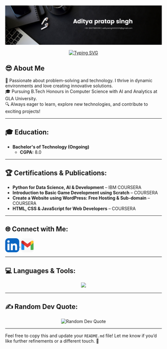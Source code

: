 <p align="center">
  <img src="Black Minimal Motivation Quote LinkedIn Banner.png" alt="Aditya">
</p>

<p align="center">
 <a href="https://git.io/typing-svg"><img src="https://readme-typing-svg.herokuapp.com?font=Special+Elite&duration=3000&pause=1000&center=true&width=435&lines=Hey%2C+My+name+is+Aditya%F0%9F%98%81!;Welcome+to+my+Github+profile" alt="Typing SVG" /></a>
</p>

## 😎 About Me
🚀 Passionate about problem-solving and technology. I thrive in dynamic environments and love creating innovative solutions.  
🎓 Pursuing B.Tech Honours in Computer Science with AI and Analytics at GLA University.  
🔍 Always eager to learn, explore new technologies, and contribute to exciting projects!

---

## 🎓 Education:
- **Bachelor's of Technology (Ongoing)**
  - **CGPA:** 8.0  

---

## 🏆 Certifications & Publications:
- **Python for Data Science, AI & Development** – IBM COURSERA  
- **Introduction to Basic Game Development using Scratch** – COURSERA  
- **Create a Website using WordPress: Free Hosting & Sub-domain** – COURSERA  
- **HTML, CSS & JavaScript for Web Developers** – COURSERA  

---

## 🌐 Connect with Me:
<a href="https://www.linkedin.com/in/aditya-pratap-singh-411478289/" target="blank">
  <img align="center" src="https://raw.githubusercontent.com/tandpfun/skill-icons/47e2fb9bc1353315f589ad5ce992b4f7debf2e48/icons/LinkedIn.svg" alt="LinkedIn" height="45" width="45" />
</a>
<a href="mailto:adityasingh000029@gmail.com" target="blank">
  <img align="center" src="https://github.com/tandpfun/skill-icons/blob/main/icons/Gmail-Light.svg" alt="Gmail" height="45" width="45" />
</a>

---

## 💻 Languages & Tools:
<p align="center">
  <a href="https://skillicons.dev">
    <img src="https://skillicons.dev/icons?i=html,css,js,py,mysql,ai,sklearn,wordpress&perline=3" />
  </a>
</p>

---

## ✍ Random Dev Quote:
<p align="center">
  <img src="https://quotes-github-readme.vercel.app/api?type=horizontal&theme=radical" alt="Random Dev Quote">
</p>

---

Feel free to copy this and update your `README.md` file! Let me know if you’d like further refinements or a different touch. 🚀
